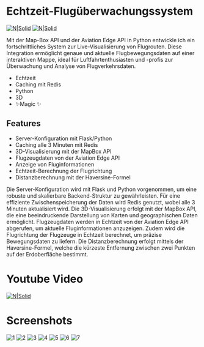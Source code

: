# Echtzeit-Flugüberwachungssystem

[![N|Solid](https://github.com/rehaankhan1/Flug-berwachungssystem/assets/20107730/2a0fdec4-2041-4477-a23d-bc5fa0c53fdf)](https://www.mapbox.com/) [![N|Solid](https://github.com/rehaankhan1/Flug-berwachungssystem/assets/20107730/98339054-d8e9-4516-b403-9915406cc8a0)](https://aviation-edge.com/)


Mit der Map-Box API und der Aviation Edge API in Python entwickle ich ein fortschrittliches System zur Live-Visualisierung von Flugrouten. Diese Integration ermöglicht genaue und aktuelle Flugbewegungsdaten auf einer interaktiven Mappe, ideal für Luftfahrtenthusiasten und -profis zur Überwachung und Analyse von Flugverkehrsdaten.

- Echtzeit
- Caching mit Redis
- Python
- 3D
- ✨Magic ✨

## Features

- Server-Konfiguration mit Flask/Python
- Caching alle 3 Minuten mit Redis
- 3D-Visualisierung mit der MapBox API
- Flugzeugdaten von der Aviation Edge API
- Anzeige von Fluginformationen
- Echtzeit-Berechnung der Flugrichtung
- Distanzberechnung mit der Haversine-Formel

Die Server-Konfiguration wird mit Flask und Python vorgenommen, um eine robuste und skalierbare Backend-Struktur zu gewährleisten. Für eine effiziente Zwischenspeicherung der Daten wird Redis genutzt, wobei alle 3 Minuten aktualisiert wird. Die 3D-Visualisierung erfolgt mit der MapBox API, die eine beeindruckende Darstellung von Karten und geographischen Daten ermöglicht. Flugzeugdaten werden in Echtzeit von der Aviation Edge API abgerufen, um aktuelle Fluginformationen anzuzeigen. Zudem wird die Flugrichtung der Flugzeuge in Echtzeit berechnet, um präzise Bewegungsdaten zu liefern. Die Distanzberechnung erfolgt mittels der Haversine-Formel, welche die kürzeste Entfernung zwischen zwei Punkten auf der Erdoberfläche bestimmt.

# Youtube Video
[![N|Solid](https://github.com/rehaankhan1/Flug-berwachungssystem/assets/20107730/20e72307-e2cf-4398-a85d-cb2b794ccad3)](https://youtu.be/X87Gosod_OM)

# Screenshots
![1](https://github.com/rehaankhan1/Flug-berwachungssystem/assets/20107730/f89b8bc7-3dd4-4803-a9d9-3614e1a80856)
![2](https://github.com/rehaankhan1/Flug-berwachungssystem/assets/20107730/8e5cadad-293c-4dba-92f5-45e847f24b3e)
![3](https://github.com/rehaankhan1/Flug-berwachungssystem/assets/20107730/38547d6b-fd6d-4472-a73b-72f880305de5)
![4](https://github.com/rehaankhan1/Flug-berwachungssystem/assets/20107730/814464d9-ea75-46ed-9fe3-d0cfad967b10)
![5](https://github.com/rehaankhan1/Flug-berwachungssystem/assets/20107730/2537fbac-af7a-4765-b634-2f7496330827)
![6](https://github.com/rehaankhan1/Flug-berwachungssystem/assets/20107730/04e230c2-9407-432e-96e6-af1ae38a42f9)
![7](https://github.com/rehaankhan1/Flug-berwachungssystem/assets/20107730/55350a54-3f08-4929-a617-f29c9d362547)
